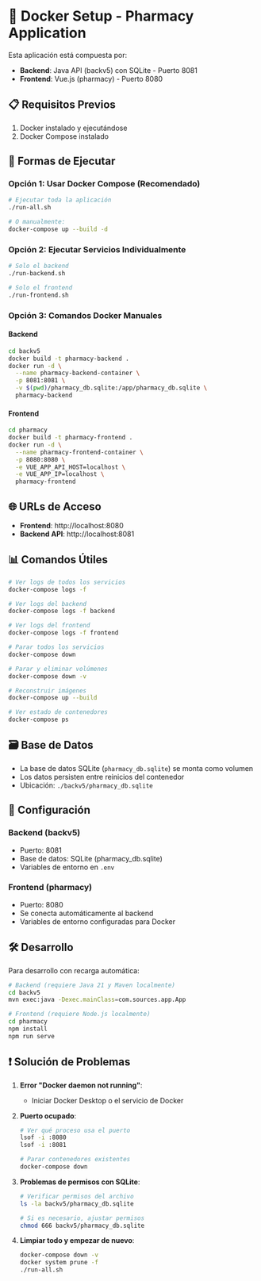 # 🐳 Docker Setup - Pharmacy Application

Esta aplicación está compuesta por:
- **Backend**: Java API (backv5) con SQLite - Puerto 8081
- **Frontend**: Vue.js (pharmacy) - Puerto 8080

## 📋 Requisitos Previos

1. Docker instalado y ejecutándose
2. Docker Compose instalado

## 🚀 Formas de Ejecutar

### Opción 1: Usar Docker Compose (Recomendado)

```bash
# Ejecutar toda la aplicación
./run-all.sh

# O manualmente:
docker-compose up --build -d
```

### Opción 2: Ejecutar Servicios Individualmente

```bash
# Solo el backend
./run-backend.sh

# Solo el frontend
./run-frontend.sh
```

### Opción 3: Comandos Docker Manuales

#### Backend
```bash
cd backv5
docker build -t pharmacy-backend .
docker run -d \
  --name pharmacy-backend-container \
  -p 8081:8081 \
  -v $(pwd)/pharmacy_db.sqlite:/app/pharmacy_db.sqlite \
  pharmacy-backend
```

#### Frontend
```bash
cd pharmacy
docker build -t pharmacy-frontend .
docker run -d \
  --name pharmacy-frontend-container \
  -p 8080:8080 \
  -e VUE_APP_API_HOST=localhost \
  -e VUE_APP_IP=localhost \
  pharmacy-frontend
```

## 🌐 URLs de Acceso

- **Frontend**: http://localhost:8080
- **Backend API**: http://localhost:8081

## 📊 Comandos Útiles

```bash
# Ver logs de todos los servicios
docker-compose logs -f

# Ver logs del backend
docker-compose logs -f backend

# Ver logs del frontend
docker-compose logs -f frontend

# Parar todos los servicios
docker-compose down

# Parar y eliminar volúmenes
docker-compose down -v

# Reconstruir imágenes
docker-compose up --build

# Ver estado de contenedores
docker-compose ps
```

## 🗃️ Base de Datos

- La base de datos SQLite (`pharmacy_db.sqlite`) se monta como volumen
- Los datos persisten entre reinicios del contenedor
- Ubicación: `./backv5/pharmacy_db.sqlite`

## 🔧 Configuración

### Backend (backv5)
- Puerto: 8081
- Base de datos: SQLite (pharmacy_db.sqlite)
- Variables de entorno en `.env`

### Frontend (pharmacy)
- Puerto: 8080
- Se conecta automáticamente al backend
- Variables de entorno configuradas para Docker

## 🛠️ Desarrollo

Para desarrollo con recarga automática:

```bash
# Backend (requiere Java 21 y Maven localmente)
cd backv5
mvn exec:java -Dexec.mainClass=com.sources.app.App

# Frontend (requiere Node.js localmente)
cd pharmacy
npm install
npm run serve
```

## ❗ Solución de Problemas

1. **Error "Docker daemon not running"**:
   - Iniciar Docker Desktop o el servicio de Docker

2. **Puerto ocupado**:
   ```bash
   # Ver qué proceso usa el puerto
   lsof -i :8080
   lsof -i :8081
   
   # Parar contenedores existentes
   docker-compose down
   ```

3. **Problemas de permisos con SQLite**:
   ```bash
   # Verificar permisos del archivo
   ls -la backv5/pharmacy_db.sqlite
   
   # Si es necesario, ajustar permisos
   chmod 666 backv5/pharmacy_db.sqlite
   ```

4. **Limpiar todo y empezar de nuevo**:
   ```bash
   docker-compose down -v
   docker system prune -f
   ./run-all.sh
   ``` 